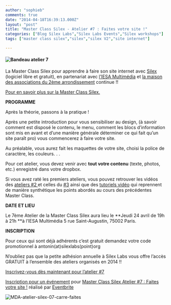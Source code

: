 ```yaml
---
author: "sophieb"
comments: true
date: "2014-04-18T16:39:13.000Z"
layout: "post"
title: "Master Class Silex - Atelier #7 : Faites votre site !"
categories: ["Blog Silex Labs","Silex Labs Events","Silex workshops"]
tags: ["master class silex","silex","silex V2","site internet"]

---
```

#### ![Bandeau atelier 7](https://www.silexlabs.org/wp-content/uploads/2014/04/MDA-atelier-silex-07-bandeau.png)


La Master Class Silex pour apprendre à faire son site internet avec [Silex](http://www.silex.me) (logiciel libre et gratuit), en partenariat avec [l’IESA Multimédia](http://www.iesamultimedia.fr/) et [la maison des associations du 2ème arrondissement](https://www.facebook.com/MDA02) continue !!

[Pour en savoir plus sur la Master Class Silex.](https://www.silexlabs.org/200928/silex/kick-off-meeting-master-class-silex/)

**PROGRAMME**


Après la théorie, passons à la pratique !




Après une petite introduction pour vous sensibiliser au design, (à savoir comment est disposé le contenu, le menu, comment les blocs d’information sont mis en avant et d’une manière générale déterminer ce qui fait qu’un site paraît pro) vous commencerez à faire votre site.




Au préalable, vous aurez fait les maquettes de votre site, choisi la police de caractère, les couleurs. . .




Pour cet atelier, vous devez venir avec **tout votre contenu** (texte, photos, etc.) enregistré dans votre dropbox.




Si vous avez raté les premiers ateliers, vous pouvez retrouver les vidéos des [ateliers #2 ](https://www.silexlabs.org/201165/the-blog/master-class-silex-atelier-2-liens-internes-externes-et-embeded/)et celles du [#3](https://www.silexlabs.org/201333/silex/atelier-silex-3-liens-internes-liens-externes-et-liens-embeded/) ainsi que des [tutoriels vidéo](https://www.silexlabs.org/201324/silex/tutorials-silex/tutoriels-video-silex/) qui reprennent de manière synthétique les points abordés au cours des précédentes Master Class.


**DATE ET LIEU**

Le 7ème Atelier de la Master Class Silex aura lieu le **Jeudi 24 avril de 19h à 21h **à l’IESA Multimédia 5 rue Saint-Augustin, 75002 Paris.

**INSCRIPTION**


Pour ceux qui sont déjà adhérents c’est gratuit demandez votre code promotionnel à antonin(at)silexlabs(point)org




N’oubliez pas que la petite adhésion annuelle à Silex Labs vous offre l’accès GRATUIT à l’ensemble des ateliers organisés en 2014 !!




[Inscrivez-vous dès maintenant pour l’atelier #7](https://www.eventbrite.fr/e/billets-master-class-silex-atelier-7-faites-votre-site-11356009129)








[Inscription pour un événement](http://www.eventbrite.fr/r/etckt) pour [Master Class Silex Atelier #7 : Faites votre site !](https://www.eventbrite.fr/e/billets-master-class-silex-atelier-7-faites-votre-site-11356009129?ref=etckt) réalisé par [Eventbrite](http://www.eventbrite.fr?ref=etckt)







![MDA-atelier-silex-07-carre-faites](https://www.silexlabs.org/wp-content/uploads/2014/04/MDA-atelier-silex-07-carre-faites.png)


